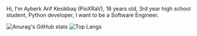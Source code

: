 Hi, I'm Ayberk Arif Kesikbaş (PioXRaV), 16 years old, 3rd year high school student, Python developer, I want to be a Software Engineer.

![Anurag's GitHub stats](https://github-readme-stats.vercel.app/api?username=PioXRaV)
![Top Langs](https://github-readme-stats.vercel.app/api/top-langs/?username=PioXRaV)
